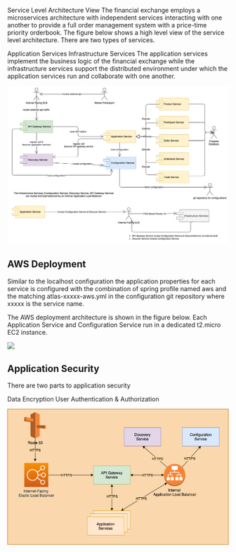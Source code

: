 Service Level Architecture View
The financial exchange employs a microservices architecture with independent services interacting with one another to provide a full order management system with a price-time priority orderbook. The figure below shows a high level view of the service level architecture. There are two types of services.

Application Services
Infrastructure Services
The application services implement the business logic of the financial exchange while the infrastructure services support the distributed environment under which the application services run and collaborate with one another.

![](/images/overview_1.png)

## AWS Deployment

Similar to the localhost configuration the application properties for each service is configured with the combination of spring profile named aws and the matching atlas-xxxxx-aws.yml in the configuration git repository where xxxxx is the service name.

The AWS deployment architecture is shown in the figure below. Each Application Service and Configuration Service run in a dedicated t2.micro EC2 instance.

![](images/AWS.png)

## Application Security

There are two parts to application security

Data Encryption
User Authentication & Authorization

![](images/AWS2.png)
